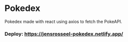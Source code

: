 # Pokedex
Pokedex made with react using axios to fetch the PokeAPI. 

### Deploy: https://jensrosseel-pokedex.netlify.app/